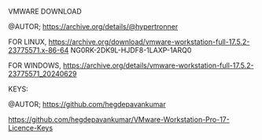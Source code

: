 VMWARE DOWNLOAD

@AUTOR;
https://archive.org/details/@hypertronner

FOR LINUX,
https://archive.org/download/vmware-workstation-full-17.5.2-23775571.x-86-64
NG0RK-2DK9L-HJDF8-1LAXP-1ARQ0

FOR WINDOWS,
https://archive.org/details/vmware-workstation-full-17.5.2-23775571_20240629


KEYS:

@AUTOR;
https://github.com/hegdepavankumar

https://github.com/hegdepavankumar/VMware-Workstation-Pro-17-Licence-Keys
